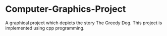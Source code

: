 # Computer-Graphics-Project
A graphical project which depicts the story The Greedy Dog. This project is implemented using cpp programming.
